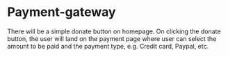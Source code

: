 # Payment-gateway
 There will be a simple donate button on homepage. On clicking the donate button, the user will land on the payment page where user can select the amount to be paid and the payment type, e.g. Credit card, Paypal, etc. 
